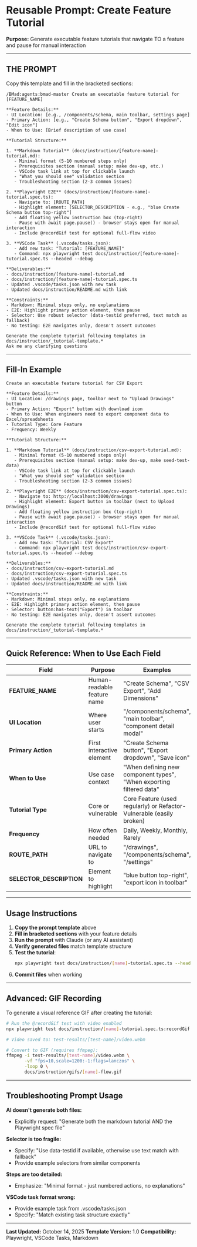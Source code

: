 # Reusable Prompt: Create Feature Tutorial

**Purpose:** Generate executable feature tutorials that navigate TO a feature and pause for manual interaction

---

## THE PROMPT

Copy this template and fill in the bracketed sections:

```
/BMad:agents:bmad-master Create an executable feature tutorial for [FEATURE_NAME]

**Feature Details:**
- UI Location: [e.g., /components/schema, main toolbar, settings page]
- Primary Action: [e.g., "Create Schema button", "Export dropdown", "Edit icon"]
- When to Use: [Brief description of use case]

**Tutorial Structure:**

1. **Markdown Tutorial** (docs/instruction/[feature-name]-tutorial.md):
   - Minimal format (5-10 numbered steps only)
   - Prerequisites section (manual setup: make dev-up, etc.)
   - VSCode task link at top for clickable launch
   - "What you should see" validation section
   - Troubleshooting section (2-3 common issues)

2. **Playwright E2E** (docs/instruction/[feature-name]-tutorial.spec.ts):
   - Navigate to: [ROUTE_PATH]
   - Highlight element: [SELECTOR_DESCRIPTION - e.g., "blue Create Schema button top-right"]
   - Add floating yellow instruction box (top-right)
   - Pause with await page.pause() - browser stays open for manual interaction
   - Include @recordGif test for optional full-flow video

3. **VSCode Task** (.vscode/tasks.json):
   - Add new task: "Tutorial: [FEATURE_NAME]"
   - Command: npx playwright test docs/instruction/[feature-name]-tutorial.spec.ts --headed --debug

**Deliverables:**
- docs/instruction/[feature-name]-tutorial.md
- docs/instruction/[feature-name]-tutorial.spec.ts
- Updated .vscode/tasks.json with new task
- Updated docs/instruction/README.md with link

**Constraints:**
- Markdown: Minimal steps only, no explanations
- E2E: Highlight primary action element, then pause
- Selector: Use robust selector (data-testid preferred, text match as fallback)
- No testing: E2E navigates only, doesn't assert outcomes

Generate the complete tutorial following templates in docs/instruction/_tutorial-template.*
Ask me any clarifying questions
```

---

## Fill-In Example

```
Create an executable feature tutorial for CSV Export

**Feature Details:**
- UI Location: /drawings page, toolbar next to "Upload Drawings" button
- Primary Action: "Export" button with download icon
- When to Use: When engineers need to export component data to Excel/spreadsheets
- Tutorial Type: Core Feature
- Frequency: Weekly

**Tutorial Structure:**

1. **Markdown Tutorial** (docs/instruction/csv-export-tutorial.md):
   - Minimal format (5-10 numbered steps only)
   - Prerequisites section (manual setup: make dev-up, make seed-test-data)
   - VSCode task link at top for clickable launch
   - "What you should see" validation section
   - Troubleshooting section (2-3 common issues)

2. **Playwright E2E** (docs/instruction/csv-export-tutorial.spec.ts):
   - Navigate to: http://localhost:3000/drawings
   - Highlight element: Export button in toolbar (next to Upload Drawings)
   - Add floating yellow instruction box (top-right)
   - Pause with await page.pause() - browser stays open for manual interaction
   - Include @recordGif test for optional full-flow video

3. **VSCode Task** (.vscode/tasks.json):
   - Add new task: "Tutorial: CSV Export"
   - Command: npx playwright test docs/instruction/csv-export-tutorial.spec.ts --headed --debug

**Deliverables:**
- docs/instruction/csv-export-tutorial.md
- docs/instruction/csv-export-tutorial.spec.ts
- Updated .vscode/tasks.json with new task
- Updated docs/instruction/README.md with link

**Constraints:**
- Markdown: Minimal steps only, no explanations
- E2E: Highlight primary action element, then pause
- Selector: button:has-text("Export") in toolbar
- No testing: E2E navigates only, doesn't assert outcomes

Generate the complete tutorial following templates in docs/instruction/_tutorial-template.*
```

---

## Quick Reference: When to Use Each Field

| Field | Purpose | Examples |
|-------|---------|----------|
| **FEATURE_NAME** | Human-readable feature name | "Create Schema", "CSV Export", "Add Dimensions" |
| **UI Location** | Where user starts | "/components/schema", "main toolbar", "component detail modal" |
| **Primary Action** | First interactive element | "Create Schema button", "Export dropdown", "Save icon" |
| **When to Use** | Use case context | "When defining new component types", "When exporting filtered data" |
| **Tutorial Type** | Core or vulnerable | Core Feature (used regularly) or Refactor-Vulnerable (easily broken) |
| **Frequency** | How often needed | Daily, Weekly, Monthly, Rarely |
| **ROUTE_PATH** | URL to navigate to | "/drawings", "/components/schema", "/settings" |
| **SELECTOR_DESCRIPTION** | Element to highlight | "blue button top-right", "export icon in toolbar" |

---

## Usage Instructions

1. **Copy the prompt template** above
2. **Fill in bracketed sections** with your feature details
3. **Run the prompt** with Claude (or any AI assistant)
4. **Verify generated files** match template structure
5. **Test the tutorial**:
   ```bash
   npx playwright test docs/instruction/[name]-tutorial.spec.ts --headed --debug
   ```
6. **Commit files** when working

---

## Advanced: GIF Recording

To generate a visual reference GIF after creating the tutorial:

```bash
# Run the @recordGif test with video enabled
npx playwright test docs/instruction/[name]-tutorial.spec.ts:recordGif --headed --video=on

# Video saved to: test-results/[test-name]/video.webm

# Convert to GIF (requires ffmpeg):
ffmpeg -i test-results/[test-name]/video.webm \
       -vf "fps=10,scale=1200:-1:flags=lanczos" \
       -loop 0 \
       docs/instruction/gifs/[name]-flow.gif
```

---

## Troubleshooting Prompt Usage

**AI doesn't generate both files:**
- Explicitly request: "Generate both the markdown tutorial AND the Playwright spec file"

**Selector is too fragile:**
- Specify: "Use data-testid if available, otherwise use text match with fallback"
- Provide example selectors from similar components

**Steps are too detailed:**
- Emphasize: "Minimal format - just numbered actions, no explanations"

**VSCode task format wrong:**
- Provide example task from .vscode/tasks.json
- Specify: "Match existing task structure exactly"

---

**Last Updated:** October 14, 2025
**Template Version:** 1.0
**Compatibility:** Playwright, VSCode Tasks, Markdown
